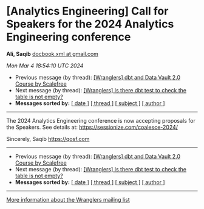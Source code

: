 









[Analytics Engineering] Call for Speakers for the 2024 Analytics Engineering conference
=======================================================================================


**Ali, Saqib**
[docbook.xml at gmail.com](mailto:wranglers%40analyticsengineering.net?Subject=Re%3A%20%5BWranglers%5D%20Call%20for%20Speakers%20for%20the%202024%20Analytics%20Engineering%0A%20conference&In-Reply-To=%3CCABDm0O_6H%3Du308y-3Yf%2B8ExVyKn5S0k_y_LqV8j2Yrgsmq03bA%40mail.gmail.com%3E "[Wranglers] Call for Speakers for the 2024 Analytics Engineering conference")   

*Mon Mar 4 18:54:10 UTC 2024*
* Previous message (by thread): [[Wranglers] dbt and Data Vault 2.0 Course by Scalefree](000003.html)
* Next message (by thread): [[Wranglers] Is there dbt test to check the table is not empty?](000005.html)
* **Messages sorted by:**
[[ date ]](date.html#4)
[[ thread ]](thread.html#4)
[[ subject ]](subject.html#4)
[[ author ]](author.html#4)




---



The 2024 Analytics Engineering conference is now accepting proposals for
the Speakers. See details at:
<https://sessionize.com/coalesce-2024/>

Sincerely,
Saqib
<https://qosf.com>
  
  




---


* Previous message (by thread): [[Wranglers] dbt and Data Vault 2.0 Course by Scalefree](000003.html)
* Next message (by thread): [[Wranglers] Is there dbt test to check the table is not empty?](000005.html)
* **Messages sorted by:**
[[ date ]](date.html#4)
[[ thread ]](thread.html#4)
[[ subject ]](subject.html#4)
[[ author ]](author.html#4)




---


[More information about the Wranglers
mailing list](https://analyticsengineering.net/mailman/listinfo/wranglers)  






